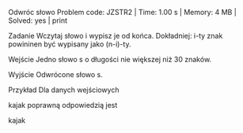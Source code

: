 Odwróc słowo
Problem code: JZSTR2 | Time: 1.00 s | Memory: 4 MB | Solved: yes | print

Zadanie
Wczytaj słowo i wypisz je od końca. Dokładniej: i-ty znak powininen być wypisany jako (n-i)-ty.

Wejście
Jedno słowo s o długości nie większej niż 30 znaków.

Wyjście
Odwrócone słowo s.

Przykład
Dla danych wejściowych

kajak
poprawną odpowiedzią jest

kajak